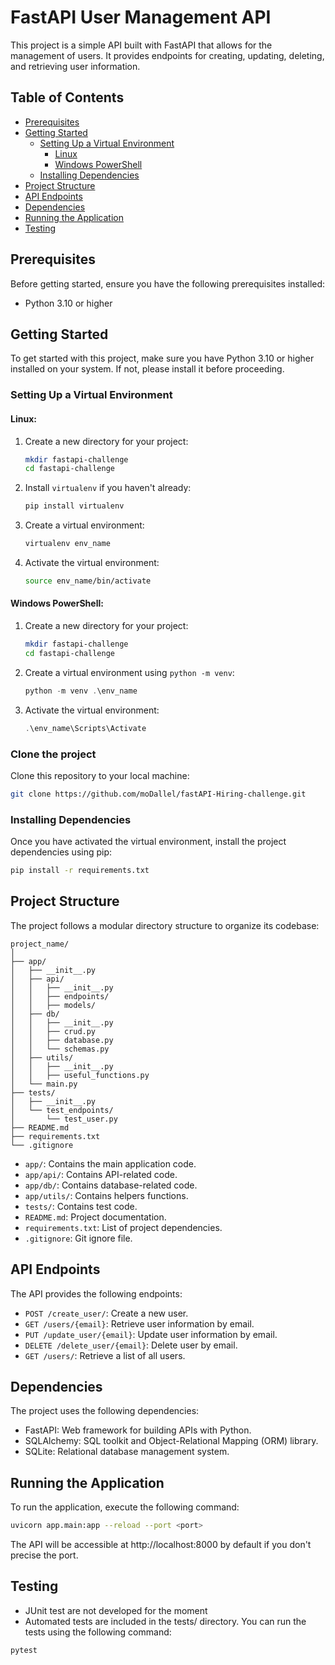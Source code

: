 # FastAPI User Management API

This project is a simple API built with FastAPI that allows for the management of users. It provides endpoints for creating, updating, deleting, and retrieving user information.

## Table of Contents

- [Prerequisites](#prerequisites)
- [Getting Started](#getting-started)
  - [Setting Up a Virtual Environment](#setting-up-a-virtual-environment)
    - [Linux](#linux)
    - [Windows PowerShell](#windows-powershell)
  - [Installing Dependencies](#installing-dependencies)
- [Project Structure](#project-structure)
- [API Endpoints](#api-endpoints)
- [Dependencies](#dependencies)
- [Running the Application](#running-the-application)
- [Testing](#testing)

## Prerequisites

Before getting started, ensure you have the following prerequisites installed:

- Python 3.10 or higher

## Getting Started

To get started with this project, make sure you have Python 3.10 or higher installed on your system. If not, please install it before proceeding.

### Setting Up a Virtual Environment

#### Linux:

1. Create a new directory for your project:

    ```bash
    mkdir fastapi-challenge
    cd fastapi-challenge
    ```

2. Install `virtualenv` if you haven't already:

    ```bash
    pip install virtualenv
    ```

3. Create a virtual environment:

    ```bash
    virtualenv env_name
    ```

4. Activate the virtual environment:

    ```bash
    source env_name/bin/activate
    ```

#### Windows PowerShell:

1. Create a new directory for your project:

    ```bash
    mkdir fastapi-challenge
    cd fastapi-challenge
    ```

2. Create a virtual environment using `python -m venv`:

    ```powershell
    python -m venv .\env_name
    ```

3. Activate the virtual environment:

    ```powershell
    .\env_name\Scripts\Activate
    ```
### Clone the project
Clone this repository to your local machine:

```bash
git clone https://github.com/moDallel/fastAPI-Hiring-challenge.git
```

### Installing Dependencies

Once you have activated the virtual environment, install the project dependencies using pip:

```bash
pip install -r requirements.txt
```

## Project Structure

The project follows a modular directory structure to organize its codebase:

```
project_name/
│
├── app/
│   ├── __init__.py
│   ├── api/
│   │   ├── __init__.py
│   │   ├── endpoints/
│   │   ├── models/
│   ├── db/
│   │   ├── __init__.py
│   │   ├── crud.py
│   │   ├── database.py
│   │   └── schemas.py
│   ├── utils/
│   │   ├── __init__.py
│   │   ├── useful_functions.py
│   └── main.py
├── tests/
│   ├── __init__.py
│   └── test_endpoints/
│       └── test_user.py
├── README.md
├── requirements.txt
└── .gitignore
```

- `app/`: Contains the main application code.
- `app/api/`: Contains API-related code.
- `app/db/`: Contains database-related code.
-  `app/utils/`: Contains helpers functions.
- `tests/`: Contains test code.
- `README.md`: Project documentation.
- `requirements.txt`: List of project dependencies.
- `.gitignore`: Git ignore file.

## API Endpoints

The API provides the following endpoints:

- `POST /create_user/`: Create a new user.
- `GET /users/{email}`: Retrieve user information by email.
- `PUT /update_user/{email}`: Update user information by email.
- `DELETE /delete_user/{email}`: Delete user by email.
- `GET /users/`: Retrieve a list of all users.

## Dependencies

The project uses the following dependencies:

- FastAPI: Web framework for building APIs with Python.
- SQLAlchemy: SQL toolkit and Object-Relational Mapping (ORM) library.
- SQLite: Relational database management system.

## Running the Application

To run the application, execute the following command:

```bash
uvicorn app.main:app --reload --port <port>
```
The API will be accessible at http://localhost:8000 by default if you don't precise the port.

## Testing
- JUnit test are not developed for the moment
- Automated tests are included in the tests/ directory. You can run the tests using the following command:

```bash
pytest
```



